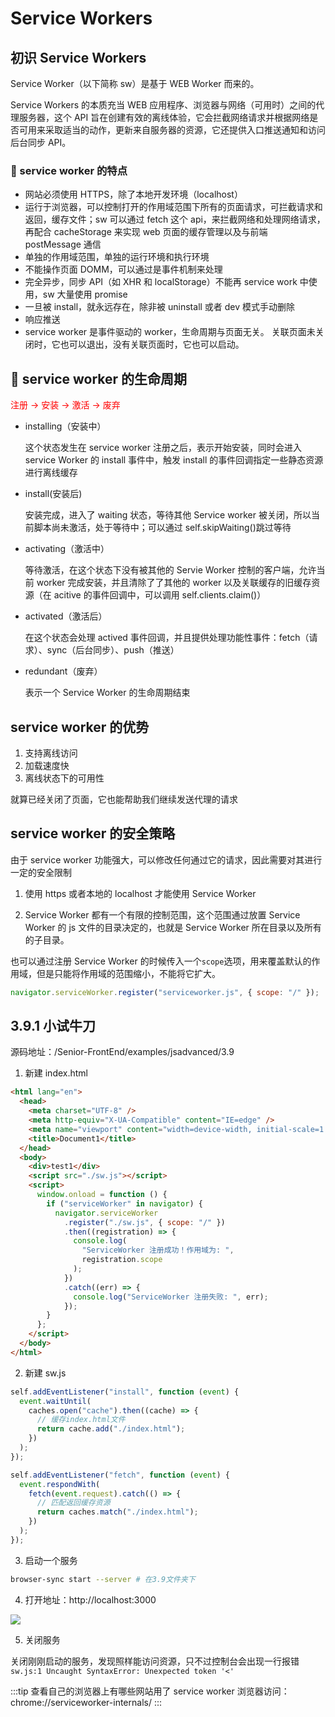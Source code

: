 # Service Workers

## 初识 Service Workers

Service Worker（以下简称 sw）是基于 WEB Worker 而来的。

Service Workers 的本质充当 WEB 应用程序、浏览器与网络（可用时）之间的代理服务器，这个 API 旨在创建有效的离线体验，它会拦截网络请求并根据网络是否可用来采取适当的动作，更新来自服务器的资源，它还提供入口推送通知和访问后台同步 API。

### :tomato: service worker 的特点 <Badge text="重要" type="tip"/>

- 网站必须使用 HTTPS，除了本地开发环境（localhost）
- 运行于浏览器，可以控制打开的作用域范围下所有的页面请求，可拦截请求和返回，缓存文件；sw 可以通过 fetch 这个 api，来拦截网络和处理网络请求，再配合 cacheStorage 来实现 web 页面的缓存管理以及与前端 postMessage 通信
- 单独的作用域范围，单独的运行环境和执行环境
- 不能操作页面 DOMM，可以通过是事件机制来处理
- 完全异步，同步 API（如 XHR 和 localStorage）不能再 service work 中使用，sw 大量使用 promise
- 一旦被 install，就永远存在，除非被 uninstall 或者 dev 模式手动删除
- 响应推送
- service worker 是事件驱动的 worker，生命周期与页面无关。 关联页面未关闭时，它也可以退出，没有关联页面时，它也可以启动。

## :tomato: service worker 的生命周期 <Badge text="重要" type="tip"/>

<font color="red">注册 -> 安装 -> 激活 -> 废弃</font>

- installing（安装中）

  这个状态发生在 service worker 注册之后，表示开始安装，同时会进入 service Worker 的 install 事件中，触发 install 的事件回调指定一些静态资源进行离线缓存

- install(安装后)

  安装完成，进入了 waiting 状态，等待其他 Service worker 被关闭，所以当前脚本尚未激活，处于等待中；可以通过 self.skipWaiting()跳过等待

- activating（激活中）

  等待激活，在这个状态下没有被其他的 Servie Worker 控制的客户端，允许当前 worker 完成安装，并且清除了了其他的 worker 以及关联缓存的旧缓存资源（在 acitive 的事件回调中，可以调用 self.clients.claim()）

- activated（激活后）

  在这个状态会处理 actived 事件回调，并且提供处理功能性事件：fetch（请求）、sync（后台同步）、push（推送）

- redundant（废弃）

  表示一个 Service Worker 的生命周期结束

## service worker 的优势

1. 支持离线访问
2. 加载速度快
3. 离线状态下的可用性

就算已经关闭了页面，它也能帮助我们继续发送代理的请求

## service worker 的安全策略

由于 service worker 功能强大，可以修改任何通过它的请求，因此需要对其进行一定的安全限制

1. 使用 https 或者本地的 localhost 才能使用 Service Worker

2. Service Worker 都有一个有限的控制范围，这个范围通过放置 Service Worker 的 js 文件的目录决定的，也就是 Service Worker 所在目录以及所有的子目录。

也可以通过注册 Service Worker 的时候传入一个`scope`选项，用来覆盖默认的作用域，但是只能将作用域的范围缩小，不能将它扩大。

```js
navigator.serviceWorker.register("serviceworker.js", { scope: "/" });
```

## 3.9.1 小试牛刀

源码地址：/Senior-FrontEnd/examples/jsadvanced/3.9

1. 新建 index.html

```html
<html lang="en">
  <head>
    <meta charset="UTF-8" />
    <meta http-equiv="X-UA-Compatible" content="IE=edge" />
    <meta name="viewport" content="width=device-width, initial-scale=1.0" />
    <title>Document1</title>
  </head>
  <body>
    <div>test1</div>
    <script src="./sw.js"></script>
    <script>
      window.onload = function () {
        if ("serviceWorker" in navigator) {
          navigator.serviceWorker
            .register("./sw.js", { scope: "/" })
            .then((registration) => {
              console.log(
                "ServiceWorker 注册成功！作用域为: ",
                registration.scope
              );
            })
            .catch((err) => {
              console.log("ServiceWorker 注册失败: ", err);
            });
        }
      };
    </script>
  </body>
</html>
```

2. 新建 sw.js

```js
self.addEventListener("install", function (event) {
  event.waitUntil(
    caches.open("cache").then((cache) => {
      // 缓存index.html文件
      return cache.add("./index.html");
    })
  );
});

self.addEventListener("fetch", function (event) {
  event.respondWith(
    fetch(event.request).catch(() => {
      // 匹配返回缓存资源
      return caches.match("./index.html");
    })
  );
});
```

3. 启动一个服务

```bash
browser-sync start --server # 在3.9文件夹下
```

4. 打开地址：http://localhost:3000

![](~@/jsasvanced/sw1.png)

5. 关闭服务

关闭刚刚启动的服务，发现照样能访问资源，只不过控制台会出现一行报错`sw.js:1 Uncaught SyntaxError: Unexpected token '<'`

:::tip 查看自己的浏览器上有哪些网站用了 service worker
浏览器访问：chrome://serviceworker-internals/
:::
